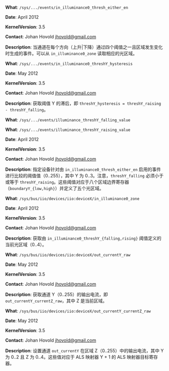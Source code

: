 **What**: `/sys/.../events/in_illuminance0_thresh_either_en`

**Date**: April 2012

**KernelVersion**: 3.5

**Contact**: Johan Hovold <jhovold@gmail.com>

**Description**: 当通道在每个方向（上升|下降）通过四个阈值之一且区域发生变化时生成的事件。可以从 `in_illuminance0_zone` 读取相应的光区域。

**What**: `/sys/.../events/in_illuminance0_threshY_hysteresis`

**Date**: May 2012

**KernelVersion**: 3.5

**Contact**: Johan Hovold <jhovold@gmail.com>

**Description**: 获取阈值 Y 的滞后，即 `threshY_hysteresis = threshY_raising - threshY_falling`。

**What**: `/sys/.../events/illuminance_threshY_falling_value`

**What**: `/sys/.../events/illuminance_threshY_raising_value`

**Date**: April 2012

**KernelVersion**: 3.5

**Contact**: Johan Hovold <jhovold@gmail.com>

**Description**: 指定设备针对由 `in_illuminance0_thresh_either_en` 启用的事件进行比较的阈值值（0..255），其中 Y 为 0..3。注意，`threshY_falling` 必须小于或等于 `threshY_raising`。这些阈值对应于八个区域边界寄存器（`boundaryY_{low,high}`）并定义了五个光区域。

**What**: `/sys/bus/iio/devices/iio:deviceX/in_illuminance0_zone`

**Date**: April 2012

**KernelVersion**: 3.5

**Contact**: Johan Hovold <jhovold@gmail.com>

**Description**: 获取由 `in_illuminance0_threshY_{falling,rising}` 阈值定义的当前光区域（0..4）。

**What**: `/sys/bus/iio/devices/iio:deviceX/out_currentY_raw`

**Date**: May 2012

**KernelVersion**: 3.5

**Contact**: Johan Hovold <jhovold@gmail.com>

**Description**: 获取通道 Y（0..255）的输出电流，即 `out_currentY_currentZ_raw`，其中 Z 是当前区域。

**What**: `/sys/bus/iio/devices/iio:deviceX/out_currentY_currentZ_raw`

**Date**: May 2012

**KernelVersion**: 3.5

**Contact**: Johan Hovold <jhovold@gmail.com>

**Description**: 设置通道 `out_currentY` 在区域 Z（0..255）中的输出电流，其中 Y 为 0..2 且 Z 为 0..4。这些值对应于 ALS 映射器 Y + 1 的 ALS 映射器目标寄存器。